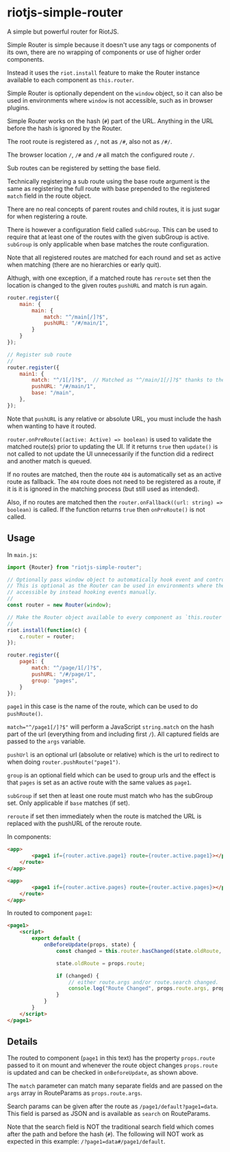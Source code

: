 # riotjs-simple-router

A simple but powerful router for RiotJS.

Simple Router is simple because it doesn't use any tags or components of its own, there are no wrapping of components or use of higher order components.

Instead it uses the `riot.install` feature to make the Router instance available to each component as `this.router`.

Simple Router is optionally dependent on the `window` object, so it can also be used in environments where `window` is not accessible, such as in browser plugins.

Simple Router works on the hash (`#`) part of the URL. Anything in the URL before the hash is ignored by the Router.

The root route is registered as `/`, not as `/#`, also not as `/#/`.

The browser location `/`, `/#` and `/#` all match the configured route `/`.

Sub routes can be registered by setting the base field.

Technically registering a sub route using the base route argument is the same as registering the full route with base prepended to the registered `match` field in the route object.

There are no real concepts of parent routes and child routes, it is just sugar for when registering a route.

There is however a configuration field called `subGroup`. This can be used to require that at least one of the routes with the given subGroup is active. `subGroup` is only applicable when base matches
the route configuration.

Note that all registered routes are matched for each round and set as active when matching (there are no hierarchies or early quit).

Althugh, with one exception, if a matched route has `reroute` set then the location is changed to the given routes `pushURL` and match is run again.

```js
router.register({
    main: {
        main: {
            match: "^/main[/]?$",
            pushURL: "/#/main/1",
        }
    }
});

// Register sub route
//
router.register({
    main1: {
        match: "^/1[/]?$",  // Matched as "^/main/1[/]?$" thanks to the base field "/main".
        pushURL: "/#/main/1",
        base: "/main",
    },
});
```

Note that `pushURL` is any relative or absolute URL, you must include the hash when wanting
to have it routed.

`router.onPreRoute((active: Active) => boolean)` is used to validate the matched route(s) prior to updating the UI. If it returns `true` then `update()` is not called
to not update the UI unnecessarily if the function did a redirect and another match is queued.

If no routes are matched, then the route `404` is automatically set as an active route as fallback. The `404` route does not need to be registered as a route, if it is it is ignored in the matching process (but still used as intended).

Also, if no routes are matched then the `router.onFallback((url: string) => boolean)` is called. If the function returns `true` then `onPreRoute()` is not called.


## Usage
In `main.js`:  

```js
import {Router} from "riotjs-simple-router";

// Optionally pass window object to automatically hook event and control URL redirection.
// This is optional as the Router can be used in environments where the window object is not
// accessible by instead hooking events manually.
//
const router = new Router(window);

// Make the Router object available to every component as `this.router`.
//
riot.install(function(c) {
    c.router = router;
});

router.register({
    page1: {
        match: "^/page/1[/]?$",
        pushURL: "/#/page/1",
        group: "pages",
    }
});
```

`page1` in this case is the name of the route, which can be used to do `pushRoute()`.  

`match="^/page1[/]?$"` will perform a JavaScript `string.match` on the hash part of the url (everything from and including first `/`). All captured fields are passed to the `args` variable.  

`pushUrl` is an optional url (absolute or relative) which is the url to redirect to when doing `router.pushRoute("page1")`.  

`group` is an optional field which can be used to group urls and the effect is that `pages` is set as an active route with the same values as `page1`.

`subGroup` if set then at least one route must match who has the subGroup set. Only applicable if `base` matches (if set).

`reroute` if set then immediately when the route is matched the URL is replaced with the pushURL of the reroute route.

In components:  

```html
<app>
        <page1 if={router.active.page1} route={router.active.page1}></page1>
    </route>
</app>

<app>
        <page1 if={router.active.pages} route={router.active.pages}></page1>
    </route>
</app>
```

In routed to component `page1`:  

```html
<page1>
    <script>
        export default {
            onBeforeUpdate(props, state) {
                const changed = this.router.hasChanged(state.oldRoute, props.route);

                state.oldRoute = props.route;

                if (changed) {
                    // either route.args and/or route.search changed.
                    console.log("Route Changed", props.route.args, props.route.search);
                }
            }
        }
    </script>
</page1>
```

## Details
The routed to component (`page1` in this text) has the property `props.route` passed to it on mount
and whenever the route object changes `props.route` is updated and can be checked in `onBeforeUpdate`, as shown above.

The `match` parameter can match many separate fields and are passed on the `args` array in RouteParams as `props.route.args`.

Search params can be given after the route as `/page1/default?page1=data`. This field is parsed as JSON and is available as `search` on RouteParams.

Note that the search field is NOT the traditional search field which comes after the path and before the hash (`#`). The following will NOT work as expected in this example: `/?page1=data#/page1/default`.

